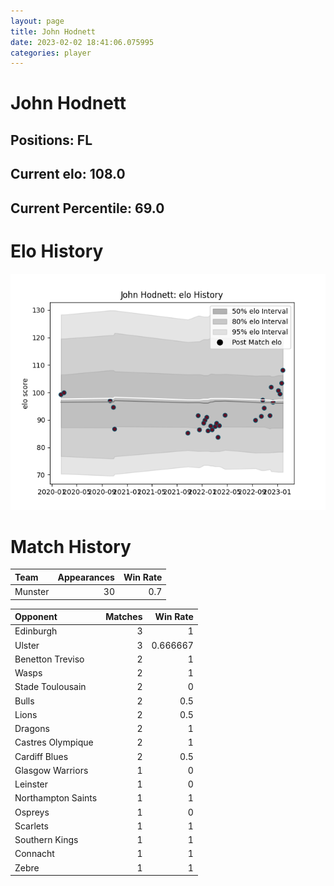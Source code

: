 ```yaml
---  
layout: page  
title: John Hodnett  
date: 2023-02-02 18:41:06.075995  
categories: player  
---
```

# John Hodnett

## Positions: FL

## Current elo: 108.0

## Current Percentile: 69.0

# Elo History


![elo history](history_JohnHodnett.png)
# Match History


| Team    |   Appearances |   Win Rate |
|:--------|--------------:|-----------:|
| Munster |            30 |        0.7 |

| Opponent           |   Matches |   Win Rate |
|:-------------------|----------:|-----------:|
| Edinburgh          |         3 |   1        |
| Ulster             |         3 |   0.666667 |
| Benetton Treviso   |         2 |   1        |
| Wasps              |         2 |   1        |
| Stade Toulousain   |         2 |   0        |
| Bulls              |         2 |   0.5      |
| Lions              |         2 |   0.5      |
| Dragons            |         2 |   1        |
| Castres Olympique  |         2 |   1        |
| Cardiff Blues      |         2 |   0.5      |
| Glasgow Warriors   |         1 |   0        |
| Leinster           |         1 |   0        |
| Northampton Saints |         1 |   1        |
| Ospreys            |         1 |   0        |
| Scarlets           |         1 |   1        |
| Southern Kings     |         1 |   1        |
| Connacht           |         1 |   1        |
| Zebre              |         1 |   1        |